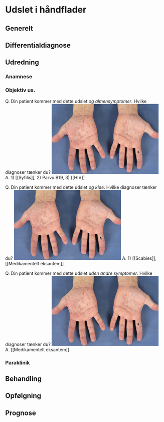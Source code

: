 # Udslet i håndflader
## Generelt


## Differentialdiagnose


## Udredning
### Anamnese

### Objektiv us.
Q. Din patient kommer med dette udslet *og almensymptomer*. Hvilke diagnoser tænker du?
 ![](BearImages/DCDD393A-F471-442F-9CDB-72CA898A39BD-15159-00002FE0A1377153/9F52F923-9433-453C-BD80-385D91012D69.png)
A. 1) [[Syfilis]], 2) Parvo B19, 3) [[HIV]]

Q. Din patient kommer med dette udslet *og kløe*. Hvilke diagnoser tænker du?
 ![](BearImages/55EACD08-182C-4B39-B7B4-526B5C68D557-27973-000049C92503EE74/9F52F923-9433-453C-BD80-385D91012D69.png)
A. 1) [[Scabies]], [[Medikamentelt eksantem]]

Q. Din patient kommer med dette udslet *uden andre symptomer*. Hvilke diagnoser tænker du?
![](BearImages/594742E4-3E84-43CC-BBA0-E8695A35A120-27973-000049D0663B7DA1/9F52F923-9433-453C-BD80-385D91012D69.png)
A. [[Medikamentelt eksantem]]

### Paraklinik

## Behandling


## Opfølgning


## Prognose


<!-- #anki/tag/med/Derma #anki/deck/Medicine -->

<!-- {BearID:27DF0F76-1DA6-4EAA-A953-3A3E1AA124C8-15159-0000304FC37F8EF0} -->
